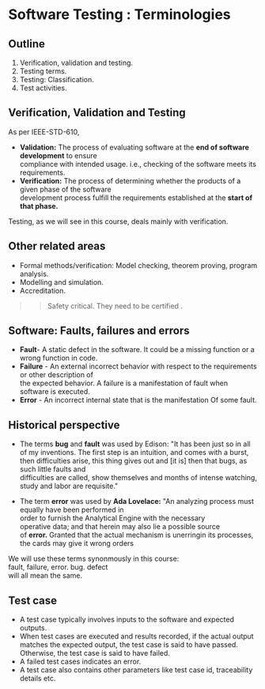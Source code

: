 # Software Testing : Terminologies

## Outline
1. Verification, validation and testing.
2. Testing terms.
3. Testing: Classification.
4. Test activities.

## Verification, Validation and Testing
As per IEEE-STD-610,
* **Validation:** The process of evaluating software at the **end of software development** to ensure   
compliance with intended
usage. i.e., checking of the software meets its requirements.
* **Verification:** The process of determining whether the products of a given phase of the software   
development process fulfill the requirements established at the **start of that phase.**

Testing, as we will see in this course, deals mainly with verification.

## Other related areas
* Formal methods/verification: Model checking, theorem
proving, program analysis.
* Modelling and simulation.
* Accreditation.

>> Safety critical. They need to be certified .  

## Software: Faults, failures and errors
* **Fault**-  A static defect in the software. It could be a missing function or a wrong function in code.
* **Failure** - An external incorrect behavior with respect to the requirements or other description of   
the expected behavior. A failure is a manifestation of fault when software is executed.
* **Error** -  An incorrect internal state that is the manifestation Of some fault.

## Historical perspective
* The terms **bug** and **fault** was used by Edison:
"It has been just so in all of my inventions. The first step is an intuition, and comes with a burst,   
then difficulties arise, this thing gives out and [it is] then that bugs, as such little faults and   
difficulties are called, show themselves and months of intense watching, study and labor are requisite."

* The term **error** was used by **Ada Lovelace:**
"An analyzing process must equally have been performed in  
order to furnish the Analytical Engine with the necessary  
operative data; and that herein may also lie a possible source  
of **error.** Granted that the actual mechanism is unerringin its processes, the cards may give it wrong orders

We will use these terms synonmously in this course:  
fault, failure, error. bug. defect  
will all mean the same.

## Test case
* A test case typically involves inputs to the software and expected outputs.
* When test cases are executed and results recorded, if the actual output matches the expected output, the test case is said to have passed. Otherwise, the test case is said to have failed.
* A failed test cases indicates an error.
* A test case also contains other parameters like test case id, traceability details etc.